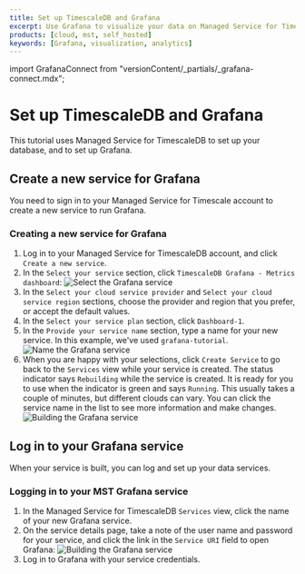 ```yaml
---
title: Set up TimescaleDB and Grafana
excerpt: Use Grafana to visualize your data on Managed Service for TimescaleDB
products: [cloud, mst, self_hosted]
keywords: [Grafana, visualization, analytics]
---
```


import GrafanaConnect from "versionContent/_partials/_grafana-connect.mdx";

# Set up TimescaleDB and Grafana

This tutorial uses Managed Service for TimescaleDB to set up your database, and
to set up Grafana.

## Create a new service for Grafana

You need to sign in to your Managed Service for Timescale account to create a
new service to run Grafana.

<Procedure>

### Creating a new service for Grafana

1.  Log in to your Managed Service for TimescaleDB account, and click `Create a new service`.
1.  In the `Select your service` section, click `TimescaleDB Grafana - Metrics
    dashboard`:
    <img class="main-content__illustration" src="https://assets.timescale.com/docs/images/mst-selectservice-grafana.png" alt="Select the Grafana service"/>
1.  In the `Select your cloud service provider` and `Select your cloud service
    region` sections, choose the provider and region that you prefer, or accept
    the default values.
1.  In the `Select your service plan` section, click `Dashboard-1`.
1.  In the `Provide your service name` section, type a name for your new
    service. In this example, we've used `grafana-tutorial`.
    <img class="main-content__illustration" src="https://assets.timescale.com/docs/images/mst-nameservice-grafana.png" alt="Name the Grafana service"/>
1.  When you are happy with your selections, click `Create Service` to go back
    to the `Services` view while your service is created. The status indicator
    says `Rebuilding` while the service is created. It is ready for you to use
    when the indicator is green and says `Running`. This usually takes a couple
    of minutes, but different clouds can vary. You can click the service name in
    the list to see more information and make changes.
    <img class="main-content__illustration" src="https://assets.timescale.com/docs/images/mst-buildservice-grafana.png" alt="Building the Grafana service"/>

</Procedure>

## Log in to your Grafana service

When your service is built, you can log and set up your data services.

### Logging in to your MST Grafana service

1.  In the Managed Service for TimescaleDB `Services` view, click the name of
    your new Grafana service.
1.  On the service details page, take a note of the user name and password for
    your service, and click the link in the `Service URI` field to open Grafana:
    <img class="main-content__illustration" src="https://assets.timescale.com/docs/images/mst-buildservice-grafana.png" alt="Building the Grafana service"/>
1.  Log in to Grafana with your service credentials.

<GrafanaConnect />

<!---
I appreciate that this doesn't really fit here well at the moment, but I'm coming back to this tutorial next, and will rewrite it properly then. I promise! --LKB 2023-02-28
-->
